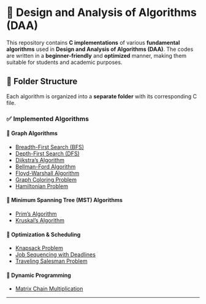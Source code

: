 # 📌 Design and Analysis of Algorithms (DAA)

This repository contains **C implementations** of various **fundamental algorithms** used in **Design and Analysis of Algorithms (DAA)**. The codes are written in a **beginner-friendly** and **optimized** manner, making them suitable for students and academic purposes.  

## 📂 Folder Structure  
Each algorithm is organized into a **separate folder** with its corresponding C file.  

### ✅ **Implemented Algorithms**  

#### 🔹 **Graph Algorithms**  
- [Breadth-First Search (BFS)](Graph_Traversal/bfs.c)  
- [Depth-First Search (DFS)](Graph_Traversal/dfs.c)  
- [Dijkstra’s Algorithm](Shortest_Path/dijkstra.c)  
- [Bellman-Ford Algorithm](Shortest_Path/bellman_ford.c)  
- [Floyd-Warshall Algorithm](Shortest_Path/floyd_warshall.c)  
- [Graph Coloring Problem](Graph_Problems/graph_coloring.c)  
- [Hamiltonian Problem](Graph_Problems/hamiltonian.c)  

#### 🔹 **Minimum Spanning Tree (MST) Algorithms**  
- [Prim’s Algorithm](MST/prims.c)  
- [Kruskal’s Algorithm](MST/kruskal.c)  

#### 🔹 **Optimization & Scheduling**  
- [Knapsack Problem](Optimization/knapsack.c)  
- [Job Sequencing with Deadlines](Optimization/job_sequencing.c)  
- [Traveling Salesman Problem](Optimization/tsp.c)  

#### 🔹 **Dynamic Programming**  
- [Matrix Chain Multiplication](Dynamic_Programming/matrix_chain.c)  

---
